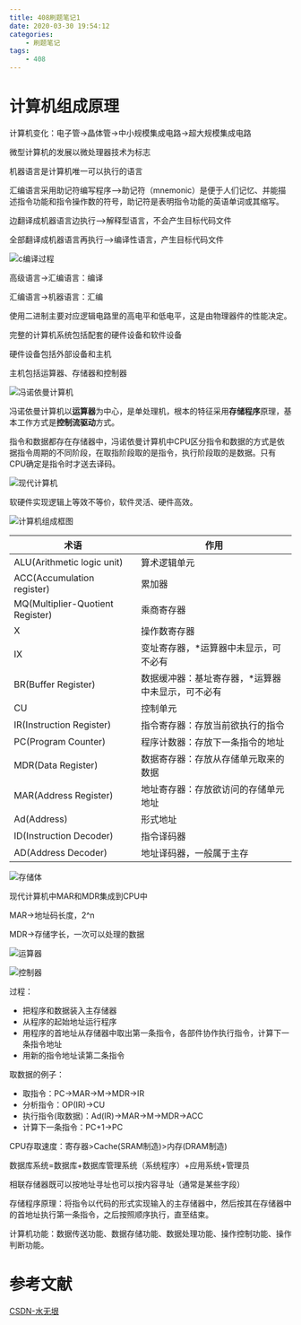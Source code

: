 ```yaml
---
title: 408刷题笔记1
date: 2020-03-30 19:54:12
categories: 
    - 刷题笔记
tags: 
    - 408
---
```


# 计算机组成原理

计算机变化：电子管->晶体管->中小规模集成电路->超大规模集成电路

微型计算机的发展以微处理器技术为标志

机器语言是计算机唯一可以执行的语言

汇编语言采用助记符编写程序-->助记符（mnemonic）是便于人们记忆、并能描述指令功能和指令操作数的符号，助记符是表明指令功能的英语单词或其缩写。

边翻译成机器语言边执行-->解释型语言，不会产生目标代码文件

全部翻译成机器语言再执行-->编译性语言，产生目标代码文件

![c编译过程](cbianyi.png)

高级语言->汇编语言：编译

汇编语言->机器语言：汇编

使用二进制主要对应逻辑电路里的高电平和低电平，这是由物理器件的性能决定。

完整的计算机系统包括配套的硬件设备和软件设备

硬件设备包括外部设备和主机

主机包括运算器、存储器和控制器

![冯诺依曼计算机](fengnuoyiman.png)

冯诺依曼计算机以**运算器**为中心，是单处理机，根本的特征采用**存储程序**原理，基本工作方式是**控制流驱动**方式。

指令和数据都存在存储器中，冯诺依曼计算机中CPU区分指令和数据的方式是依据指令周期的不同阶段，在取指阶段取的是指令，执行阶段取的是数据。只有CPU确定是指令时才送去译码。

![现代计算机](xiandaijisuanji.png)

软硬件实现逻辑上等效不等价，软件灵活、硬件高效。

![计算机组成框图](jisuajineibutu.png)

| 术语                             | 作用                                              |
| -------------------------------- | ------------------------------------------------- |
| ALU(Arithmetic logic unit)       | 算术逻辑单元                                      |
| ACC(Accumulation register)       | 累加器                                            |
| MQ(Multiplier-Quotient Register) | 乘商寄存器                                        |
| X                                | 操作数寄存器                                      |
| IX                               | 变址寄存器，*运算器中未显示，可不必有             |
| BR(Buffer Register)              | 数据缓冲器：基址寄存器，*运算器中未显示，可不必有 |
| CU                               | 控制单元                                          |
| IR(Instruction Register)         | 指令寄存器：存放当前欲执行的指令                  |
| PC(Program Counter)              | 程序计数器：存放下一条指令的地址                  |
| MDR(Data Register)               | 数据寄存器：存放从存储单元取来的数据              |
| MAR(Address Register)            | 地址寄存器：存放欲访问的存储单元地址              |
| Ad(Address)                      | 形式地址                                          |
| ID(Instruction Decoder)          | 指令译码器                                        |
| AD(Address Decoder)              | 地址译码器，一般属于主存                          |

![存储体](cunchuti.png)

现代计算机中MAR和MDR集成到CPU中

MAR->地址码长度，2^n

MDR->存储字长，一次可以处理的数据

![运算器](yunsuanqi.png)

![控制器](kongzhiqi.png)

过程：

 + 把程序和数据装入主存储器
 + 从程序的起始地址运行程序
 + 用程序的首地址从存储器中取出第一条指令，各部件协作执行指令，计算下一条指令地址
 + 用新的指令地址读第二条指令

取数据的例子：

 + 取指令：PC->MAR->M->MDR->IR
 + 分析指令：OP(IR)->CU
 + 执行指令(取数据)：Ad(IR)->MAR->M->MDR->ACC
 + 计算下一条指令：PC+1->PC

CPU存取速度：寄存器>Cache(SRAM制造)>内存(DRAM制造)

数据库系统=数据库+数据库管理系统（系统程序）+应用系统+管理员

相联存储器既可以按地址寻址也可以按内容寻址（通常是某些字段）

存储程序原理：将指令以代码的形式实现输入的主存储器中，然后按其在存储器中的首地址执行第一条指令，之后按照顺序执行，直至结束。

计算机功能：数据传送功能、数据存储功能、数据处理功能、操作控制功能、操作判断功能。

# 参考文献

[CSDN-水无垠](https://blog.csdn.net/low5252/article/details/104406148)